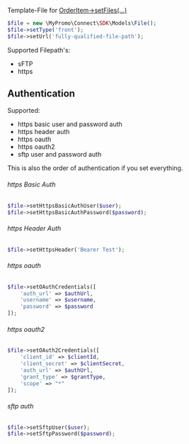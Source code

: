 Template-File for [OrderItem->setFiles(...)][OrderItem]

```php
$file = new \MyPromo\Connect\SDK\Models\File();
$file->setType('front');
$file->setUrl('fully-qualified-file-path');
```

Supported Filepath's:
- sFTP
- https

## Authentication
Supported:
- https basic user and password auth
- https header auth
- https oauth
- https oauth2
- sftp user and password auth

This is also the order of authentication if you set everything.

###### https Basic Auth
```php
$file->setHttpsBasicAuthUser($user);
$file->setHttpsBasicAuthPassword($password);
```

###### https Header Auth
```php
$file->setHttpsHeader('Bearer Test');
```

###### https oauth
```php
$file->setOAuthCredentials([
    'auth_url' => $authUrl,
    'username' => $username,
    'password' => $password
]);
```

###### https oauth2
```php
$file->setOAuth2Credentials([
    'client_id' => $clientId,
    'client_secret' => $clientSecret,
    'auth_url' => $authUrl,
    'grant_type' => $grantType,
    'scope' => "*"
]);
```

###### sftp auth
```php
$file->setSftpUser($user);
$file->setSftpPassword($password);
```

[OrderItem]: OrderItem.md
